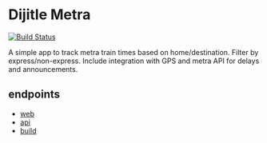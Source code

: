 # Dijitle Metra

[![Build Status](https://drone.dijitle.dev/api/badges/dijitle/Dijitle.Metra/status.svg)](https://drone.dijitle.dev/dijitle/Dijitle.Metra)

A simple app to track metra train times based on home/destination. Filter by express/non-express. Include integration with GPS and metra API for delays and announcements.

## endpoints

- [web](https://metra.dijitle.com)
- [api](https://metra.dijitle.com/api)
- [build](https://drone.dijitle.dev/dijitle/Dijitle.Metra)
